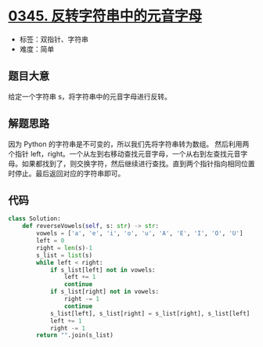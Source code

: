 # [0345. 反转字符串中的元音字母](https://leetcode.cn/problems/reverse-vowels-of-a-string/)

- 标签：双指针、字符串
- 难度：简单

## 题目大意

给定一个字符串 s，将字符串中的元音字母进行反转。

## 解题思路

因为 Python 的字符串是不可变的，所以我们先将字符串转为数组。
然后利用两个指针 left，right。一个从左到右移动查找元音字母，一个从右到左查找元音字母。如果都找到了，则交换字符，然后继续进行查找。直到两个指针指向相同位置时停止。最后返回对应的字符串即可。

## 代码

```python
class Solution:
    def reverseVowels(self, s: str) -> str:
        vowels = ['a', 'e', 'i', 'o', 'u', 'A', 'E', 'I', 'O', 'U']
        left = 0
        right = len(s)-1
        s_list = list(s)
        while left < right:
            if s_list[left] not in vowels:
                left += 1
                continue
            if s_list[right] not in vowels:
                right -= 1
                continue
            s_list[left], s_list[right] = s_list[right], s_list[left]
            left += 1
            right -= 1
        return "".join(s_list)
```

